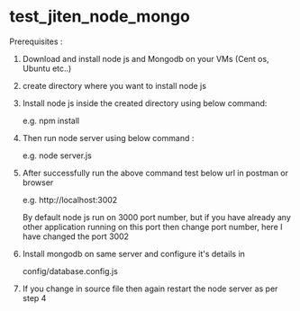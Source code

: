 # test_jiten_node_mongo

Prerequisites : 

1. Download and install node js and Mongodb on your VMs (Cent os, Ubuntu etc..)

2. create directory where you want to install node js 

3. Install node js inside the created directory using below command:

	e.g. npm install

4. Then run node server using below command : 

	e.g. node server.js	
	
5. After successfully run the above command test below url in postman or browser 

	e.g. http://localhost:3002
	
	By default node js run on 3000 port number, but if you have already any other application running on this port 
	then change port number, here I have changed the port 3002 
	
6. Install mongodb on same server and configure it's details in 
	
	config/database.config.js	
	
7. If you change in source file then again restart the node server as per step 4 

	
	
	

	 


